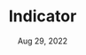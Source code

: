---
layout: proto/indicator
categories: [prototype]
title: Indicator
type: [sub-nav-item, prototype]
permalink: /prototype/indicators/
description: Indicator page
indicator-title: Indicator Title
date: Aug 29, 2022
---